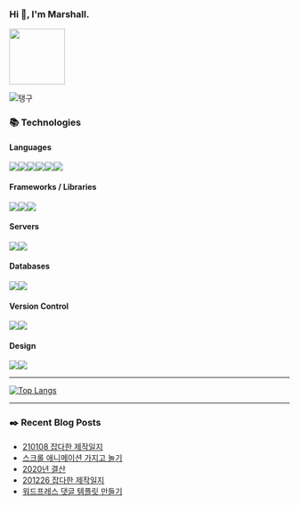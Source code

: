 ### Hi 👋, I'm Marshall.

[<img width="100" src="https://marshall-ku.github.io/marshall-ku/assets/images/blog.svg" />][blog]

![탱구](https://marshall-ku.github.io/marshall-ku/assets/images/taengoo.gif)

<!--
- 🔭 I’m currently working on ...
- 🌱 I’m currently learning ...
- 👯 I’m looking to collaborate on ...
- 🤔 I’m looking for help with ...
- 💬 Ask me about ...
- 📫 How to reach me: ...
- 😄 Pronouns: ...
- ⚡ Fun fact: ...
-->

### 📚 Technologies

#### Languages

<img src="https://img.shields.io/badge/node.js%20-%2343853D.svg?&style=for-the-badge&logo=node.js&logoColor=white"/><img src="https://img.shields.io/badge/javascript%20-%23323330.svg?&style=for-the-badge&logo=javascript&logoColor=%23F7DF1E"/><img src="https://img.shields.io/badge/typescript%20-%23007ACC.svg?&style=for-the-badge&logo=typescript&logoColor=white"/><img src="https://img.shields.io/badge/html5%20-%23E34F26.svg?&style=for-the-badge&logo=html5&logoColor=white"/><img src="https://img.shields.io/badge/css3%20-%231572B6.svg?&style=for-the-badge&logo=css3&logoColor=white"/><img src="https://img.shields.io/badge/php-%23777BB4.svg?&style=for-the-badge&logo=php&logoColor=white"/>

#### Frameworks / Libraries

<img src="https://img.shields.io/badge/react%20-%2320232a.svg?&style=for-the-badge&logo=react&logoColor=%2361DAFB"/><img src="https://img.shields.io/badge/jquery%20-%230769AD.svg?&style=for-the-badge&logo=jquery&logoColor=white"/><img src="https://img.shields.io/badge/webpack%20-%238DD6F9.svg?&style=for-the-badge&logo=webpack&logoColor=black" />

#### Servers

<img src="https://img.shields.io/badge/nginx%20-%23009639.svg?&style=for-the-badge&logo=nginx&logoColor=white"/><img src="https://img.shields.io/badge/apache%20-%23D42029.svg?&style=for-the-badge&logo=apache&logoColor=white"/>

#### Databases

<img src="https://img.shields.io/badge/mysql-%2300f.svg?&style=for-the-badge&logo=mysql&logoColor=white"/><img src ="https://img.shields.io/badge/MongoDB-%234ea94b.svg?&style=for-the-badge&logo=mongodb&logoColor=white"/>

#### Version Control

<img src="https://img.shields.io/badge/git%20-%23F05033.svg?&style=for-the-badge&logo=git&logoColor=white"/><img src="https://img.shields.io/badge/github%20-%23121011.svg?&style=for-the-badge&logo=github&logoColor=white"/>

#### Design

<img src="https://img.shields.io/badge/adobe%20photoshop%20-%2331A8FF.svg?&style=for-the-badge&logo=adobe%20photoshop&logoColor=white"/><img src="https://img.shields.io/badge/adobe%20illustrator%20-%23FF9A00.svg?&style=for-the-badge&logo=adobe%20illustrator&logoColor=white"/>

---

[![Top Langs](https://github-readme-stats.vercel.app/api/top-langs/?username=marshall-ku&langs_count=5&theme=onedark)](https://github.com/anuraghazra/github-readme-stats)

---

### ✒️ Recent Blog Posts

<!-- BLOG-POST-LIST:START -->
- [210108 잡다한 제작일지](https://marshall-ku.com/web/log/210108-%ec%9e%a1%eb%8b%a4%ed%95%9c-%ec%a0%9c%ec%9e%91%ec%9d%bc%ec%a7%80)
- [스크롤 애니메이션 가지고 놀기](https://marshall-ku.com/web/log/%ec%8a%a4%ed%81%ac%eb%a1%a4-%ec%95%a0%eb%8b%88%eb%a9%94%ec%9d%b4%ec%85%98-%ea%b0%80%ec%a7%80%ea%b3%a0-%eb%86%80%ea%b8%b0)
- [2020년 결산](https://marshall-ku.com/notice/2020%eb%85%84-%ea%b2%b0%ec%82%b0)
- [201226 잡다한 제작일지](https://marshall-ku.com/web/log/201226-%ec%9e%a1%eb%8b%a4%ed%95%9c-%ec%a0%9c%ec%9e%91%ec%9d%bc%ec%a7%80)
- [워드프레스 댓글 템플릿 만들기](https://marshall-ku.com/web/tips/%ec%9b%8c%eb%93%9c%ed%94%84%eb%a0%88%ec%8a%a4-%eb%8c%93%ea%b8%80-%ed%85%9c%ed%94%8c%eb%a6%bf-%eb%a7%8c%eb%93%a4%ea%b8%b0)
<!-- BLOG-POST-LIST:END -->

[blog]: https://marshall-ku.com
